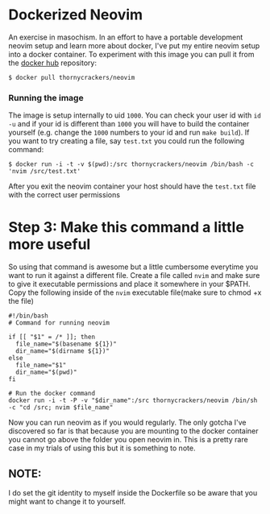 # Dockerized Neovim

An exercise in masochism. In an effort to have a portable development neovim
setup and learn more about docker, I've put my entire neovim setup into a docker
container. To experiment with this image you can pull it from the [docker
hub][1] repository:

```
$ docker pull thornycrackers/neovim
```

### Running the image

The image is setup internally to uid `1000`. You can check your user id with
`id -u` and if your id is different than `1000` you will have to build the
container yourself (e.g. change the `1000` numbers to your id and run `make
build`). If you want to try creating a file, say `test.txt` you could run the
following command:

```
$ docker run -i -t -v $(pwd):/src thornycrackers/neovim /bin/bash -c 'nvim /src/test.txt'
```

After you exit the neovim container your host should have the `test.txt` file
with the correct user permissions

# Step 3: Make this command a little more useful

So using that command is awesome but a little cumbersome everytime you
want to run it against a different file. Create a file called `nvim` and
make sure to give it executable permissions and place it somewhere in your
$PATH. Copy the following inside of the `nvim` executable file(make sure to
chmod +x the file)

```
#!/bin/bash
# Command for running neovim

if [[ "$1" = /* ]]; then
  file_name="$(basename ${1})"
  dir_name="$(dirname ${1})"
else
  file_name="$1"
  dir_name="$(pwd)"
fi

# Run the docker command
docker run -i -t -P -v "$dir_name":/src thornycrackers/neovim /bin/sh -c "cd /src; nvim $file_name"
```

Now you can run neovim as if you would regularly. The only gotcha I've
discovered so far is that because you are mounting to the docker
container you cannot go above the folder you open neovim in. This is
a pretty rare case in my trials of using this but it is something to note.

## NOTE:

I do set the git identity to myself inside the Dockerfile so be aware
that you might want to change it to yourself.

[1]: https://hub.docker.com/r/thornycrackers/neovim
